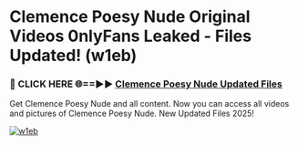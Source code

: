 # Clemence Poesy Nude Original Videos 0nlyFans Leaked - Files Updated! (w1eb)

<h3>🔴 CLICK HERE 🌐==►► <a href="https://tinyurl.com/4mcuefdz" rel="nofollow">Clemence Poesy Nude Updated Files</a></h3>

Get Clemence Poesy Nude and all content. Now you can access all videos and pictures of Clemence Poesy Nude. New Updated Files 2025!

[![w1eb](https://i.imgur.com/StAQSOY.gif)](https://tinyurl.com/4mcuefdz)
